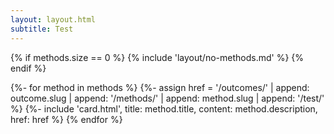 ```yaml
---
layout: layout.html
subtitle: Test
---
```


{% if methods.size == 0 %}
  {% include 'layout/no-methods.md' %}
{% endif %}

{%- for method in methods %}
  {%- assign href = '/outcomes/' | append: outcome.slug 
    | append: '/methods/' | append: method.slug | append: '/test/' %}
  {%-
    include 'card.html',
    title: method.title,
    content: method.description,
    href: href
  %}
{% endfor %}
